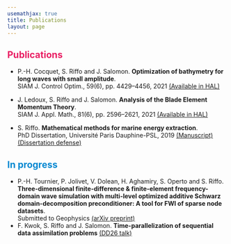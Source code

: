 ```yaml
---
usemathjax: true
title: Publications
layout: page
---
```

<!--
## **Research Interests**
Mathematical modeling, control theory, numerical analysis and domain decomposition methods (in construction).
-->

## <strong style="color:#E91E63">Publications</strong>

+ P.-H. Cocquet, S. Riffo and J. Salomon. 
**Optimization of bathymetry for long waves with small amplitude**.  
SIAM J. Control Optim., 59(6), pp. 4429–4456, 2021 
<a href="docs/prev/2021_bathymetry.html" target="_blank">(Available in HAL)</a>
+ J. Ledoux, S. Riffo and J. Salomon. 
**Analysis of the Blade Element Momentum Theory**.   
SIAM J. Appl. Math., 81(6), pp. 2596–2621, 2021
<a href="docs/prev/2021_BEM.html" target="_blank">(Available in HAL)</a>


+ S. Riffo. 
**Mathematical methods for marine energy extraction**.   
PhD Dissertation, Université Paris Dauphine-PSL, 2019
<a href="https://tel.archives-ouvertes.fr/tel-02446450" target="_blank">(Manuscript)</a> 
<a href="docs/prev/2019_dissertation-defense.html" target="_blank">(Dissertation defense)</a>

## <strong style="color:#0288D1">In progress</strong>
+ P.-H. Tournier, P. Jolivet, V. Dolean, H. Aghamiry, S. Operto and S. Riffo. 
**Three-dimensional finite-difference & finite-element frequency-domain wave simulation with multi-level optimized additive Schwarz domain-decomposition preconditioner: A tool for FWI of sparse node datasets**.   
Submitted to Geophysics 
<a href="https://arxiv.org/abs/2110.15113" target="_blank">(arXiv preprint)</a>
+ F. Kwok, S. Riffo and J. Salomon. 
**Time-parallelization of sequential data assimilation problems**
<a href="https://sebastianriffo.github.io/docs/slides/2020-12-DD26_SRR.pdf" target="_blank">(DD26 talk)</a>
